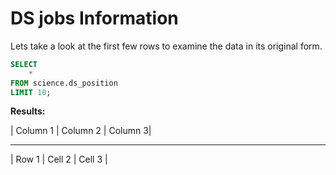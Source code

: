 # DS jobs Information

Lets take a look at the first few rows to examine the data in its original form.

````sql
SELECT 
	*
FROM science.ds_position 
LIMIT 10;
````

**Results:**

| Column 1 | Column 2 | Column 3|
_ _ _ _ _ _ _ _ _ _ _ _ _ _ _ _ _
| Row 1    | Cell 2   | Cell 3  |


